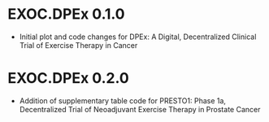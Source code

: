 # EXOC.DPEx 0.1.0

- Initial plot and code changes for DPEx: A Digital, Decentralized Clinical Trial of Exercise Therapy in Cancer

# EXOC.DPEx 0.2.0

- Addition of supplementary table code for PRESTO1: Phase 1a, Decentralized Trial of Neoadjuvant Exercise Therapy in Prostate Cancer
